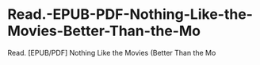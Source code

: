 # Read.-EPUB-PDF-Nothing-Like-the-Movies-Better-Than-the-Mo
Read. [EPUB/PDF] Nothing Like the Movies (Better Than the Mo
